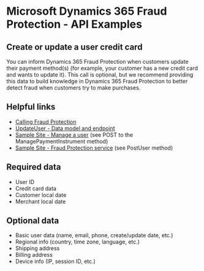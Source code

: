 # Microsoft Dynamics 365 Fraud Protection - API Examples
## Create or update a user credit card

You can inform Dynamics 365 Fraud Protection when customers update their payment method(s) (for example, your customer has a new credit card and wants to update it). This call is optional, but we recommend providing this data to build knowledge in Dynamics 365 Fraud Protection to better detect fraud when customers try to make purchases.

## Helpful links
- [Calling Fraud Protection](./Authenticate&#32;and&#32;call&#32;Fraud&#32;Protection.md)
- [UpdateUser - Data model and endpoint](https://apidocs.microsoft.com/services/graphriskapi#/KnowledgeGatewayEvent/KnowledgeGatewayEventActivitiesUpdateAccountPost)
- [Sample Site - Manage a user](../src/Web/Controllers/ManageController.cs) (see POST to the ManagePaymentInstrument method)
- [Sample Site - Fraud Protection service](../src/Infrastructure/Services/FraudProtectionService.cs) (see PostUser method)

## Required data
- User ID
- Credit card data
- Customer local date
- Merchant local date

## Optional data
- Basic user data (name, email, phone, create/update date, etc.)
- Regional info (country, time zone, language, etc.)
- Shipping address
- Billing address
- Device info (IP, session ID, etc.)
